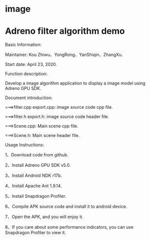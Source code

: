 # image
# Adreno filter algorithm demo


Basic Information:


Maintainer: Kou Zhiwu、YongRong、YanShiqin、ZhangXu.


Start date: April 23, 2020.


Function description:

Develop a image algorithm application to display a image model using Adreno GPU SDK.



Document introduction:

===>filter.cpp  export.cpp:   image source code cpp file.

===>filter.h    export.h:     image source code header file.

===>Scene.cpp:                Main scene cpp file.

===>Scene.h:   	              Main scene header file.



Usage Instructions:

1、Download code from github.

2、Install Adreno GPU SDK v5.0.

3、Install Android NDK r17b.

4、Install Apache Ant 1.9.14.

5、Install Snapdragon Profiler.

6、Compile APK source code and install it to android device.

7、Open the APK, and you will enjoy it.

8、If you care about some performance indicators, you can use Snapdragon Profiler to view it.

